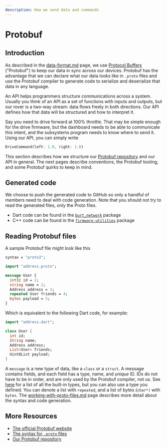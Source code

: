 ```yaml
---
description: How we send data and commands
---
```


# Protobuf

## Introduction

As described in the [data-format.md](../../overview/data-format.md "mention") page, we use [Protocol Buffers](https://protobuf.dev) ("Protobuf") to keep our data in sync across our devices. Protobuf has the advantage that we can declare what our data looks like in `.proto` files and use the Protobuf compiler to generate code to serialize and deserialize that data in any language.&#x20;

An API helps programmers structure communications across a system. Usually you think of an API as a set of functions with inputs and outputs, but our rover is a two-way stream: data flows freely in both directions. Our API defines how that data will be structured and how to interpret it.&#x20;

Say you need to drive forward at 100% throttle. That may be simple enough for the drive firmware, but the dashboard needs to be able to communicate this intent, and the subsystems program needs to know where to send it. Using our API, you can simply write

```dart
DriveCommand(left: 1.0, right: 1.0)
```

This section describes how we structure our [Protobuf repository](https://github.com/BinghamtonRover/Protobuf) and our API in general. The next pages describe conventions, the Protobuf tooling, and some Protobuf quirks to keep in mind.&#x20;

## Generated code

We choose to push the generated code to GitHub so only a handful of members need to deal with code generation. Note that you should not try to read the generated files, only the Proto files.

* Dart code can be found in the [`burt_network`](https://github.com/BinghamtonRover/Dart-Networking) package
* C++ code can be found in the [`firmware-utilities`](https://github.com/BinghamtonRover/Firmware-Utilities) package

## Reading Protobuf files

A sample Protobuf file might look like this

```protobuf
syntax = "proto3";

import "address.proto";

message User {
  int32 id = 1;
  string name = 2;
  Address address = 3;
  repeated User friends = 4;
  bytes payload = 5;
}
```

Which is equivalent to the following Dart code, for example:

```dart
import "address.dart";

class User {
  int id;
  String name;
  Address address;
  List<User> friends;
  Uint8List payload;
}
```

A `message` is a new type of data, like a `class` or a `struct`. A message contains fields, and each field has a type, name, and _unique_ ID. IDs do not have to be in order, and are only used by the Protobuf compiler, not us. See [here](https://protobuf.dev/programming-guides/proto3/#scalar) for a list of all the built-in types, but you can also use a type you defined. You can denote a list with `repeated`, and a list of bytes (`char*)` with `bytes`.  The [working-with-proto-files.md](working-with-proto-files.md "mention") page describes more detail about the syntax and code generation.

## More Resources

* [The official Protobuf website](https://protobuf.dev)
* [The syntax for `.proto` files](https://protobuf.dev/programming-guides/proto3)
* [Our Protobuf repository](https://github.com/BinghamtonRover/Protobuf)

